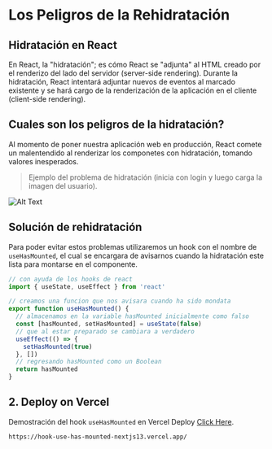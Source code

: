 # Los Peligros de la Rehidratación

## Hidratación en React

En React, la "hidratación"; es cómo React se "adjunta" al HTML creado por el renderizo del lado del servidor (server-side rendering). Durante la hidratación, React intentará adjuntar nuevos de eventos al marcado existente y se hará cargo de la renderización de la aplicación en el cliente (client-side rendering).

## Cuales son los peligros de la hidratación?

Al momento de poner nuestra aplicación web en producción, React comete un malentendido al renderizar los componetes con hidratación, tomando valores inesperados.

> Ejemplo del problema de hidratación (inicia con login y luego carga la imagen del usuario).

![Alt Text](https://github.com/Polar502/hook-useHasMounted-nextjs13/blob/main/public/airbnb.gif?raw=true 'Airbnb error hydratation')

## Solución de rehidratación

Para poder evitar estos problemas utilizaremos un hook con el nombre de `useHasMounted`, el cual se encargara de avisarnos cuando la hidratación este lista para montarse en el componente.

```jsx
// con ayuda de los hooks de react
import { useState, useEffect } from 'react'

// creamos una funcion que nos avisara cuando ha sido mondata
export function useHasMounted() {
  // almacenamos en la variable hasMounted inicialmente como falso
  const [hasMounted, setHasMounted] = useState(false)
  // que al estar preparado se cambiara a verdadero
  useEffect(() => {
    setHasMounted(true)
  }, [])
  // regresando hasMounted como un Boolean
  return hasMounted
}
```

## 2. Deploy on Vercel

Demostración del hook `useHasMounted` en Vercel Deploy [Click Here](https://hook-use-has-mounted-nextjs13.vercel.app/).

```bash
https://hook-use-has-mounted-nextjs13.vercel.app/
```
